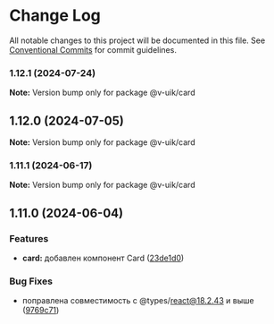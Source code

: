 # Change Log

All notable changes to this project will be documented in this file.
See [Conventional Commits](https://conventionalcommits.org) for commit guidelines.

### 1.12.1 (2024-07-24)

**Note:** Version bump only for package @v-uik/card





## 1.12.0 (2024-07-05)

**Note:** Version bump only for package @v-uik/card





### 1.11.1 (2024-06-17)

**Note:** Version bump only for package @v-uik/card





## 1.11.0 (2024-06-04)


### Features

* **card:** добавлен компонент Card ([23de1d0](#))


### Bug Fixes

* поправлена совместимость с @types/react@18.2.43 и выше ([9769c71](#))
